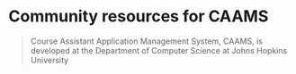 # Community resources for CAAMS

> Course Assistant Application Management System, CAAMS, is developed at the Department of Computer Science at Johns Hopkins University
